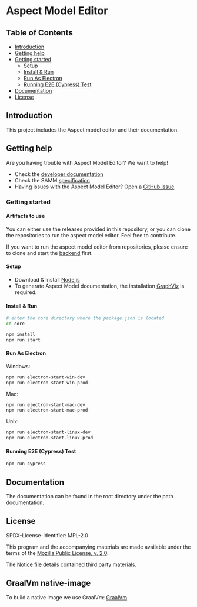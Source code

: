 # Aspect Model Editor

## Table of Contents

- [Introduction](#introduction)
- [Getting help](#getting-help)
- [Getting started](#getting-started)
  - [Setup](#setup)
  - [Install & Run](#install--run)
  - [Run As Electron](#run-as-electron)
  - [Running E2E (Cypress) Test](#running-e2e-cypress-test)
- [Documentation](#documentation)
- [License](#license)

## Introduction

This project includes the Aspect model editor and their documentation.

## Getting help

Are you having trouble with Aspect Model Editor? We want to help!

* Check the [developer documentation](https://eclipse-esmf.github.io)
* Check the
  SAMM [specification](https://eclipse-esmf.github.io/samm-specification/2.0.0/index.html)
* Having issues with the Aspect Model Editor? Open
  a [GitHub issue](https://github.com/eclipse-esmf/esmf-aspect-model-editor/issues).

### Getting started

#### Artifacts to use
You can either use the releases provided in this repository, or you can clone the repositories to run the aspect model editor. Feel free to contribute.

If you want to run the aspect model editor from repositories, please ensure to clone and start the [backend](https://github.com/eclipse-esmf/esmf-aspect-model-editor-backend) first.

#### Setup

* Download & Install [Node.js](https://nodejs.org/en/download/)
* To generate Aspect Model documentation, the installation [GraphViz](https://graphviz.org/download) is required.

#### Install & Run

```bash
# enter the core directory where the package.json is located
cd core

npm install
npm run start
```

#### Run As Electron

Windows:

```bash
npm run electron-start-win-dev
npm run electron-start-win-prod
```

Mac:

```bash
npm run electron-start-mac-dev
npm run electron-start-mac-prod
```

Unix:

```bash
npm run electron-start-linux-dev
npm run electron-start-linux-prod
```

#### Running E2E (Cypress) Test

```bash
npm run cypress
```

## Documentation

The documentation can be found in the root directory under the path documentation.

## License

SPDX-License-Identifier: MPL-2.0

This program and the accompanying materials are made available under the terms of the
[Mozilla Public License, v. 2.0](LICENSE).

The [Notice file](NOTICE.md) details contained third party materials.

## GraalVm native-image

To build a native image we use GraalVm: [GraalVm](https://github.com/oracle/graal/tree/vm-ce-22.1.0)
